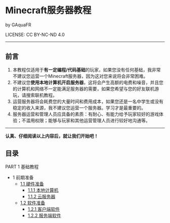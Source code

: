 # Minecraft服务器教程

by GAquaFR

LICENSE: CC BY-NC-ND 4.0

------

## 前言

1. 本教程仅适用于**有一定编程/代码基础**的玩家，如果您没有任何基础，我非常不建议您运营一个Minecraft服务器，因为这对您来说将会非常困难。
2. 不建议您**使用本地计算机开启服务器**，这将会产生高额的电费和噪音，并且您的计算机和网络不一定能满足服务器的需要，如果您希望与您的好友联机游玩，请搜索联机教程。
3. 运营服务器将会耗费您的大量时间和费用成本，如果您还是一名中学生或没有稳定的收入来源，我不建议您运营一个服务器。学习才是最重要的。
4. 服务器运营和管理人员应具备的素质：有耐心、有能力给予玩家较好的游戏体验；不滥用权限；能够与玩家和其他运营管理人员进行较好地沟通等。

------

**认真、仔细阅读以上内容后，就让我们开始吧！**

## 目录

PART 1 基础教程

- 1 前期准备
  - [1.1 硬件准备](https://github.com/0x13219C1/how-to-start-a-mc-server/blob/main/1-1.md)
    - [1.1.1 本地计算机](https://github.com/0x13219C1/how-to-start-a-mc-server/blob/main/1-1.md#111-您的本地计算机)
    - [1.1.2 云服务器](https://github.com/0x13219C1/how-to-start-a-mc-server/blob/main/1-1.md#112-云服务器)
  - [1.2 软件准备](https://github.com/0x13219C1/how-to-start-a-mc-server/blob/main/1-2.md)
    - [1.2.1 客户端软件](https://github.com/0x13219C1/how-to-start-a-mc-server/blob/main/1-2.md#121-客户端软件)
    - [1.2.2 服务端软件](https://github.com/0x13219C1/how-to-start-a-mc-server/blob/main/1-2.md#122-服务端软件)



